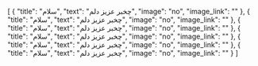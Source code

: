 [
  {
    "title": "سلام",
    "text": "چخبر عزیز دلم",
    "image": "no",
    "image_link": ""
  },
  {
    "title": "سلام",
    "text": "چخبر عزیز دلم",
    "image": "no",
    "image_link": ""
  },
  {
    "title": "سلام",
    "text": "چخبر عزیز دلم",
    "image": "no",
    "image_link": ""
  },
  {
    "title": "سلام",
    "text": "چخبر عزیز دلم",
    "image": "no",
    "image_link": ""
  },
  {
    "title": "سلام",
    "text": "چخبر عزیز دلم",
    "image": "no",
    "image_link": ""
  },
  {
    "title": "سلام",
    "text": "چخبر عزیز دلم",
    "image": "no",
    "image_link": ""
  }
]
